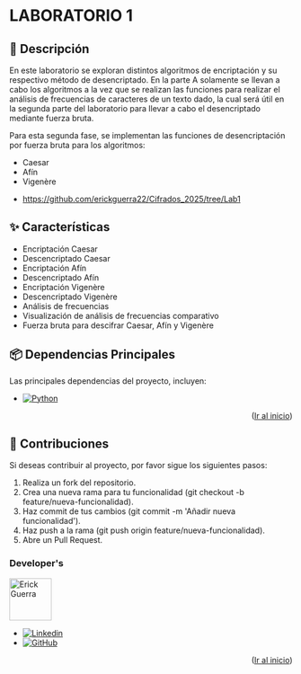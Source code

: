<!--
PROJECT NAME
-->

# LABORATORIO 1
<a id="readme-top"></a>

<!--
PROJECT DESCRIPTION
-->
## 📜 Descripción

En este laboratorio se exploran distintos algoritmos de encriptación y su respectivo método de desencriptado. En la parte A solamente se llevan a cabo los algoritmos a la vez que se realizan las funciones para realizar el análisis de frecuencias de caracteres de un texto dado, la cual será útil en la segunda parte del laboratorio para llevar a cabo el desencriptado mediante fuerza bruta.

Para esta segunda fase, se implementan las funciones de desencriptación por fuerza bruta para los algoritmos:
- Caesar
- Afín
- Vigenère

* https://github.com/erickguerra22/Cifrados_2025/tree/Lab1

## ✨ Características
- Encriptación Caesar
- Descencriptado Caesar
- Encriptación Afín
- Descencriptado Afín
- Encriptación Vigenère
- Descencriptado Vigenère
- Análisis de frecuencias
- Visualización de análisis de frecuencias comparativo
- Fuerza bruta para descifrar Caesar, Afín y Vigenère

## 📦 Dependencias Principales

Las principales dependencias del proyecto, incluyen:
* [![Python][Python]][Python-url]

<p align="right">(<a href="#readme-top">Ir al inicio</a>)</p>

## 👥 Contribuciones
Si deseas contribuir al proyecto, por favor sigue los siguientes pasos:
1. Realiza un fork del repositorio.
2.	Crea una nueva rama para tu funcionalidad (git checkout -b feature/nueva-funcionalidad).
3.	Haz commit de tus cambios (git commit -m 'Añadir nueva funcionalidad').
4.	Haz push a la rama (git push origin feature/nueva-funcionalidad).
5.	Abre un Pull Request.

### Developer's

<a href="https://github.com/erickguerra22">
  <img width='75' src="https://avatars.githubusercontent.com/u/16949087?v=4" alt="Erick Guerra" />
</a>

* [![Linkedin][Linkedin]][Linkedin-erick]
* [![GitHub][GitHub]][GitHub-erick]

<p align="right">(<a href="#readme-top">Ir al inicio</a>)</p>



<!-- MARKDOWN LINKS & IMAGES -->
[Python]: https://img.shields.io/badge/Python-3776AB?style=flat&logo=python&logoColor=white
[Python-url]: https://www.python.org/
[Linkedin-erick]: https://www.linkedin.com/in/erick-guerra-02a80b204/
[Linkedin]: https://img.shields.io/badge/-LinkedIn-black.svg?style=for-the-badge&logo=linkedin&colorB=555
[Github-erick]: https://github.com/erickguerra22
[GitHub]: https://img.shields.io/badge/github-%23121011.svg?style=for-the-badge&logo=github&logoColor=white